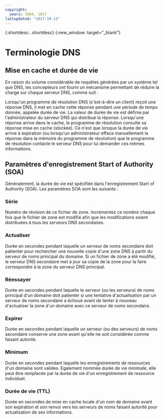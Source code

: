 ```yaml
---
copyright:
  years: 1994, 2017
lastupdated: "2017-10-12"
---
```


{:shortdesc: .shortdesc}
{:new_window: target="_blank"}

# Terminologie DNS

## Mise en cache et durée de vie 

En raison du volume considérable de requêtes générées par un système tel que DNS, les concepteurs ont fourni un mécanisme permettant de réduire la charge sur chaque serveur DNS, comme suit :  

Lorsqu'un programme de résolution DNS (c'est-à-dire un client) reçoit une réponse DNS, il met en cache cette réponse pendant une période de temps donnée, appelée durée de vie. La valeur de durée de vie est définie par l'administrateur du serveur DNS qui distribue la réponse. Lorsqu'une réponse arrive dans le cache, le programme de résolution consulte sa réponse mise en cache (stockée). Ce n'est que lorsque la durée de vie arrive à expiration (ou lorsqu'un administrateur efface manuellement la réponse dans la mémoire du programme de résolution) que le programme de résolution contacte le serveur DNS pour lui demander ces mêmes informations. 

## Paramètres d'enregistrement Start of Authority (SOA)

Généralement, la durée de vie est spécifiée dans l'enregistrement Start of Authority (SOA). Les paramètres SOA sont les suivants : 

### Série 

Numéro de révision de ce fichier de zone. Incrémentez ce nombre chaque fois que le fichier de zone est modifié afin que les modifications soient distribuées à tous les serveurs DNS secondaires. 

### Actualiser 

Durée en secondes pendant laquelle un serveur de noms secondaire doit patienter pour rechercher une nouvelle copie d'une zone DNS à partir du serveur de noms principal du domaine. Si un fichier de zone a été modifié, le serveur DNS secondaire met à jour sa copie de la zone pour la faire correspondre à la zone du serveur DNS principal. 

### Réessayer 

Durée en secondes pendant laquelle le serveur (ou les serveurs) de noms principal d'un domaine doit patienter si une tentative d'actualisation par un serveur de noms secondaire a échoué avant de tenter à nouveau d'actualiser la zone d'un domaine avec ce serveur de noms secondaire. 

### Expirer

Durée en secondes pendant laquelle un serveur (ou des serveurs) de noms secondaire conserve une zone avant qu'elle ne soit considérée comme faisant autorité. 

### Minimum

Durée en secondes pendant laquelle les enregistrements de ressources d'un domaine sont valides. Egalement nommée durée de vie minimale, elle peut être remplacée par la durée de vie d'un enregistrement de ressource individuel. 

### Durée de vie (TTL)

Durée en secondes de mise en cache locale d'un nom de domaine avant son expiration et son renvoi vers les serveurs de noms faisant autorité pour actualisation de ses informations. 
